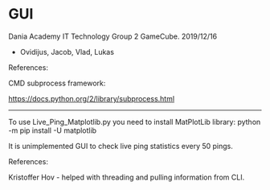 # GUI
Dania Academy IT Technology Group 2 GameCube. 2019/12/16


* Ovidijus, Jacob, Vlad, Lukas 


References:

CMD subprocess framework:

https://docs.python.org/2/library/subprocess.html


************************

To use Live_Ping_Matplotlib.py you need to install MatPlotLib library: python -m pip install -U matplotlib

It is unimplemented GUI to check live ping statistics every 50 pings.

References:

Kristoffer Hov - helped with threading and pulling information from CLI.
